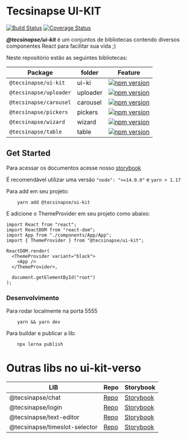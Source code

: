 # Tecsinapse UI-KIT

[![Build Status](https://travis-ci.org/tecsinapse/ui-kit.svg?branch=master)](https://travis-ci.org/tecsinapse/ui-kit)
[![Coverage Status](https://coveralls.io/repos/github/tecsinapse/ui-kit/badge.svg?branch=master)](https://coveralls.io/github/tecsinapse/ui-kit?branch=master)

***@tecsinapse/ui-kit*** é um conjuntos de bibliotecas contendo diversos componentes React para facilitar sua vida ;)

Neste repositório estão as seguintes bibliotecas:

| Package                  | folder   | Feature                                     |
| ------------------------ | -------- | ------------------------------------------- |
| `@tecsinapse/ui-kit`     | ui-ki    | [![npm version](https://badge.fury.io/js/%40tecsinapse%2Fui-kit.svg)](https://badge.fury.io/js/%40tecsinapse%2Fui-kit) |
| `@tecsinapse/uploader`   | uploader | [![npm version](https://badge.fury.io/js/%40tecsinapse%2Fuploader.svg)](https://badge.fury.io/js/%40tecsinapse%2Fuploader) |
| `@tecsinapse/carousel`   | carousel | [![npm version](https://badge.fury.io/js/%40tecsinapse%2Fcarousel.svg)](https://badge.fury.io/js/%40tecsinapse%2Fcarousel)  |
| `@tecsinapse/pickers`    | pickers  | [![npm version](https://badge.fury.io/js/%40tecsinapse%2Fpickers.svg)](https://badge.fury.io/js/%40tecsinapse%2Fpickers)  |
| `@tecsinapse/wizard`     | wizard   | [![npm version](https://badge.fury.io/js/%40tecsinapse%2Fwizard.svg)](https://badge.fury.io/js/%40tecsinapse%2Fwizard) |
| `@tecsinapse/table`      | table    | [![npm version](https://badge.fury.io/js/%40tecsinapse%2Ftable.svg)](https://badge.fury.io/js/%40tecsinapse%2Ftable) |


## Get Started

Para acessar os documentos acesse nosso [storybook](https://tecsinapse.github.io/ui-kit/)

É recomendável utilizar uma versão `"node": ">=14.0.0"` e `yarn > 1.17`

Para add em seu projeto:
```
    yarn add @tecsinapse/ui-kit
```

E adicione o ThemeProvider em seu projeto como abaixo:

```
import React from "react";
import ReactDOM from "react-dom";
import App from "./components/App/App";
import { ThemeProvider } from "@tecsinapse/ui-kit";

ReactDOM.render(
  <ThemeProvider variant="black">
    <App />
  </ThemeProvider>,

  document.getElementById("root")
);
```

### Desenvolvimento

Para rodar localmente na porta 5555

```
    yarn && yarn dev
```

Para buildar e publicar a lib:
```
    npx lerna publish
```


# Outras libs no ui-kit-verso

| LIB                        |      Repo         | Storybook        |
| -------------------------- | ----------------- |----------------- |
| @tecsinapse/chat    |  [Repo](https://github.com/tecsinapse/chat)        |[Storybook](https://github.com/tecsinapse/chat)        |
| @tecsinapse/login    |  [Repo](https://github.com/tecsinapse/login)        |[Storybook](https://github.com/tecsinapse/login)        |
| @tecsinapse/text-editor    |  [Repo](https://github.com/tecsinapse/text-editor)        |[Storybook](https://github.com/tecsinapse/text-editor)        |
| @tecsinapse/timeslot-selector    |  [Repo](https://github.com/tecsinapse/timeslot-selector)        |[Storybook](https://github.com/tecsinapse/timeslot-selector)        |
